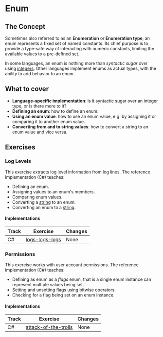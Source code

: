 # Enum

## The Concept

Sometimes also referred to as an **Enumeration** or **Enumeration type**, an enum represents a fixed set of named constants. Its chief purpose is to provide a type-safe way of interacting with numeric constants, limiting the available values to a pre-defined set.

In some languages, an enum is nothing more than _syntactic sugar_ over using [integers][type-integer]. Other languages implement enums as actual types, with the ability to add behavior to an enum.

## What to cover

- **Language-specific implementation**: is it syntactic sugar over an integer type, or is there more to it?
- **Defining an enum**: how to define an enum.
- **Using an enum value**: how to use an enum value, e.g. by assigning it or comparing it to another enum value.
- **Converting from and to string values**: how to convert a string to an enum value and vice versa.

## Exercises

### Log Levels

This exercise extracts log level information from log lines. The reference implementation (C#) teaches:

- Defining an enum.
- Assigning values to an enum's members.
- Comparing enum values.
- Converting a [string][type-string] to an enum.
- Converting an enum to a [string][type-string].

#### Implementations

| Track | Exercise                                | Changes |
| ----- | --------------------------------------- | ------- |
| C#    | [logs-logs-logs][implementation-csharp] | None    |

### Permissions

This exercise works with user account permissions. The reference implementation (C#) teaches:

- Defining as enum as a _flags_ enum, that is a single enum instance can represent multiple values being set.
- Setting and unsetting flags using bitwise operators.
- Checking for a flag being set on an enum instance.

#### Implementations

| Track | Exercise                                               | Changes |
| ----- | ------------------------------------------------------ | ------- |
| C#    | [attack-of-the-trolls][implementation-csharp-advanced] | None    |

[type-integer]: ./integer.md
[type-string]: ./string.md
[implementation-csharp]: ../../languages/csharp/exercises/concept/logs-logs-logs/.docs/introduction.md
[implementation-csharp-advanced]: ../../languages/csharp/exercises/concept/attack-of-the-trolls/.docs/introduction.md
